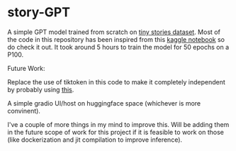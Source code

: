 # story-GPT
A simple GPT model trained from scratch on [tiny stories dataset](https://huggingface.co/roneneldan/TinyStories-33M/tree/main). Most of the code in this repository has been inspired from this [kaggle notebook](https://www.kaggle.com/code/heyytanay/gpt-from-scratch-using-lightning-and-lance/notebook) so do check it out. It took around 5 hours to train the model for 50 epochs on a P100.

Future Work:

Replace the use of tiktoken in this code to make it completely independent by probably using [this](https://github.com/karpathy/minbpe).

A simple gradio UI/host on huggingface space (whichever is more convinent).

I've a couple of more things in my mind to improve this. Will be adding them in the future scope of work for this project if it is feasible to work on those (like dockerization and jit compilation to improve inference).

